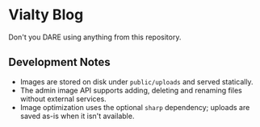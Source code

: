 # Vialty Blog

Don't you DARE using anything from this repository.

## Development Notes

- Images are stored on disk under `public/uploads` and served statically.
- The admin image API supports adding, deleting and renaming files without external services.
- Image optimization uses the optional `sharp` dependency; uploads are saved as-is when it isn't available.
